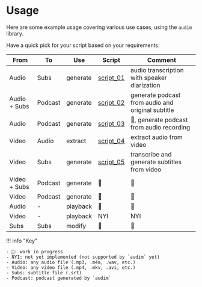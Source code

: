 # Usage

Here are some example usage covering various use cases, using the `audim` library.

Have a quick pick for your script based on your requirements:

| From         | To      | Use      | Script                      | Comment                                           |
| ------------ | ------- | -------- | --------------------------- | ------------------------------------------------- |
| Audio        | Subs    | generate | [script_01](./script_01.md) | audio transcription with speaker diarization      |
| Audio + Subs | Podcast | generate | [script_02](./script_02.md) | generate podcast from audio and original subtitle |
| Audio        | Podcast | generate | [script_03](./script_03.md) | 🚧, generate podcast from audio recording         |
| Video        | Audio   | extract  | [script_04](./script_04.md) | extract audio from video                          |
| Video        | Subs    | generate | [script_05](./script_05.md) | transcribe and generate subtitles from video      |
| Video + Subs | Podcast | generate | 🚧     | 🚧      |
| Video        | Podcast | generate | 🚧     | 🚧      |
| Audio        | -       | playback | 🚧     | 🚧      |
| Video        | -       | playback | NYI    | NYI     |
| Subs         | Subs    | modify   | 🚧     | 🚧      |

!!! info "Key"

    - 🚧: work in progress
    - NYI: not yet implemented (not supported by `audim` yet)
    - Audio: any audio file (.mp3, .m4a, .wav, etc.)
    - Video: any video file (.mp4, .mkv, .avi, etc.)
    - Subs: subtitle file (.srt)
    - Podcast: podcast generated by `audim`
